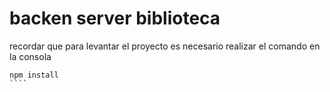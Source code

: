 # backen server biblioteca

recordar que para levantar el proyecto
es necesario realizar el comando en la consola 
`````
npm install
````
